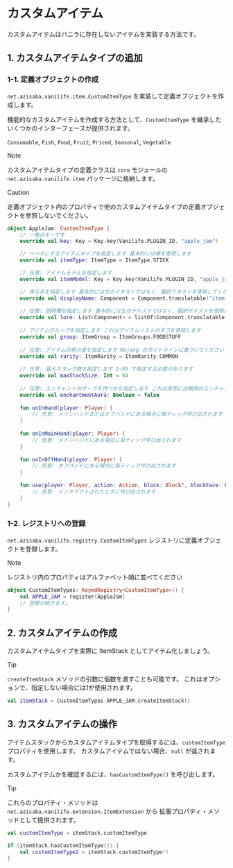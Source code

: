# カスタムアイテム

カスタムアイテムはバニラに存在しないアイテムを実装する方法です。

## 1. カスタムアイテムタイプの追加

### 1-1. 定義オブジェクトの作成

`net.azisaba.vanilife.item.CustomItemType` を実装して定義オブジェクトを作成します。

機能的なカスタムアイテムを作成する方法として、`CustomItemType` を継承したいくつかのインターフェースが提供されます。

`Consumable`, `Fish`, `Food`, `Fruit`, `Priced`, `Seasonal`, `Vegetable`

> [!NOTE]
> カスタムアイテムタイプの定義クラスは `core` モジュールの `net.azisaba.vanilife.item` パッケージに格納します。

> [!CAUTION]
> 定義オブジェクト内のプロパティで他のカスタムアイテムタイプの定義オブジェクトを参照しないでください。

```kotlin
object AppleJam: CustomItemType {
    // 一意のキーです
    override val key: Key = Key.key(Vanilife.PLUGIN_ID, "apple_jam")

    // ベースにするアイテムタイプを指定します 基本的には棒を使用します
    override val itemType: ItemType = ItemType.STICK

    // 任意: アイテムモデルを指定します
    override val itemModel: Key = Key.key(Vanilife.PLUGIN_ID, "apple_jam")

    // 表示名を指定します 基本的には生のテキストではなく、翻訳テキストを使用してください
    override val displayName: Component = Component.translatable("item.vanilife.apple_jam")
    
    // 任意: 説明欄を指定します 基本的には生のテキストではなく、翻訳テキストを使用してください
    override val lore: List<Component> = listOf(Component.translatable("item.vanilife.apple_jam.description"))
    
    // アイテムグループを指定します これはアイテムリストのタブを意味します
    override val group: ItemGroup = ItemGroups.FOODSTUFF
    
    // 任意: アイテムの希少度を指定します Mojang のガイドラインに基づいてください (https://ja.minecraft.wiki/w/希少度#段階)
    override val rarity: ItemRarity = ItemRarity.COMMON
    
    // 任意: 最大スタック数を指定します 1~99 で指定する必要があります
    override val maxStackSize: Int = 64
    
    // 任意: エンチャントのオーラを持つかを指定します これは実際には無限のエンチャントを付与するオプションであるため、true にする場合は副作用に注意してください
    override val enchantmentAura: Boolean = false
    
    fun onInHand(player: Player) {
        // 任意: メインハンドまたはオフハンドにある場合に毎ティック呼び出されます
    }
    
    fun onInMainHand(player: Player) {
        // 任意: メインハンドにある場合に毎ティック呼び出されます
    }
    
    fun onInOffHand(player: Player) {
        // 任意: オフハンドにある場合に毎ティック呼び出されます
    }
    
    fun use(player: Player, action: Action, block: Block?, blockFace: BlockFace) {
        // 任意: インタラクトされたときに呼び出されます
    }
}
```

### 1-2. レジストリへの登録

`net.azisaba.vanilife.registry.CustomItemTypes` レジストリに定義オブジェクトを登録します。

> [!NOTE]
> レジストリ内のプロパティはアルファベット順に並べてください

```kotlin
object CustomItemTypes: KeyedRegistry<CustomItemType>() {
    val APPLE_JAM = register(AppleJam)
    // 登録が続きます…
}
```

## 2. カスタムアイテムの作成

カスタムアイテムタイプを実際に ItemStack としてアイテム化しましょう。

> [!TIP]
> `createItemStack` メソッドの引数に個数を渡すことも可能です。
> これはオプションで、指定しない場合には1が使用されます。

```kotlin
val itemStack = CustomItemTypes.APPLE_JAM.createItemStack()
```

## 3. カスタムアイテムの操作

アイテムスタックからカスタムアイテムタイプを取得するには、`customItemType` プロパティを使用します。
カスタムアイテムではない場合、`null` が返されます。

カスタムアイテムかを確認するには、`hasCustomItemType()` を呼び出します。

> [!TIP]
> これらのプロパティ・メソッドは `net.azisaba.vanilife.extension.ItemExtension` から
> 拡張プロパティ・メソッドとして提供されます。

```kotlin
val customItemType = itemStack.customItemType

if (itemStack.hasCustomItemType()) {
    val customItemType2 = itemStack.customItemType!!
}
```